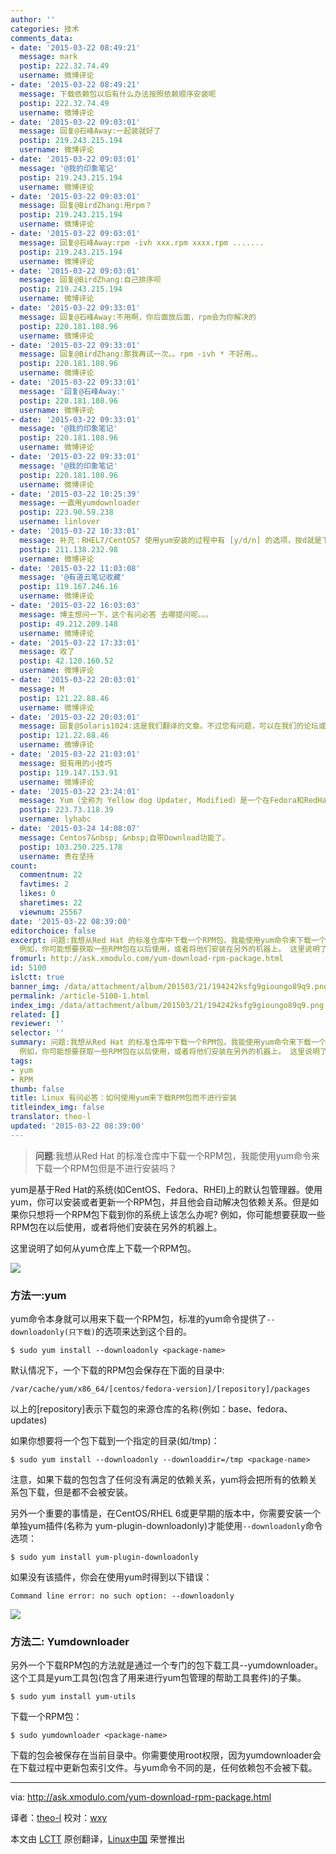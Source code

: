 ```yaml
---
author: ''
categories: 技术
comments_data:
- date: '2015-03-22 08:49:21'
  message: mark
  postip: 222.32.74.49
  username: 微博评论
- date: '2015-03-22 08:49:21'
  message: 下载依赖包以后有什么办法按照依赖顺序安装呢
  postip: 222.32.74.49
  username: 微博评论
- date: '2015-03-22 09:03:01'
  message: 回复@石峰Away:一起装就好了
  postip: 219.243.215.194
  username: 微博评论
- date: '2015-03-22 09:03:01'
  message: '@我的印象笔记'
  postip: 219.243.215.194
  username: 微博评论
- date: '2015-03-22 09:03:01'
  message: 回复@BirdZhang:用rpm？
  postip: 219.243.215.194
  username: 微博评论
- date: '2015-03-22 09:03:01'
  message: 回复@石峰Away:rpm -ivh xxx.rpm xxxx.rpm .......
  postip: 219.243.215.194
  username: 微博评论
- date: '2015-03-22 09:03:01'
  message: 回复@BirdZhang:自己排序呗
  postip: 219.243.215.194
  username: 微博评论
- date: '2015-03-22 09:33:01'
  message: 回复@石峰Away:不用啊，你后面放后面，rpm会为你解决的
  postip: 220.181.108.96
  username: 微博评论
- date: '2015-03-22 09:33:01'
  message: 回复@BirdZhang:那我再试一次。。rpm -ivh * 不好用。。
  postip: 220.181.108.96
  username: 微博评论
- date: '2015-03-22 09:33:01'
  message: '回复@石峰Away:'
  postip: 220.181.108.96
  username: 微博评论
- date: '2015-03-22 09:33:01'
  message: '@我的印象笔记'
  postip: 220.181.108.96
  username: 微博评论
- date: '2015-03-22 09:33:01'
  message: '@我的印象笔记'
  postip: 220.181.108.96
  username: 微博评论
- date: '2015-03-22 10:25:39'
  message: 一直用yumdownloader
  postip: 223.90.59.238
  username: linlover
- date: '2015-03-22 10:33:01'
  message: 补充：RHEL7/CentOS7 使用yum安装的过程中有 [y/d/n] 的选项，按d就是下载了。
  postip: 211.138.232.98
  username: 微博评论
- date: '2015-03-22 11:03:08'
  message: '@有道云笔记收藏'
  postip: 119.167.246.16
  username: 微博评论
- date: '2015-03-22 16:03:03'
  message: 博主想问一下，这个有问必答 去哪提问呢。。。
  postip: 49.212.209.148
  username: 微博评论
- date: '2015-03-22 17:33:01'
  message: 收了
  postip: 42.120.160.52
  username: 微博评论
- date: '2015-03-22 20:03:01'
  message: M
  postip: 121.22.88.46
  username: 微博评论
- date: '2015-03-22 20:03:01'
  message: 回复@Solaris1024:这是我们翻译的文章。不过您有问题，可以在我们的论坛或者微博问。
  postip: 121.22.88.46
  username: 微博评论
- date: '2015-03-22 21:03:01'
  message: 挺有用的小技巧
  postip: 119.147.153.91
  username: 微博评论
- date: '2015-03-22 23:24:01'
  message: Yum（全称为 Yellow dog Updater, Modified）是一个在Fedora和RedHat以及CentOS中的Shell前端软件包管理器。基于RPM包管理
  postip: 223.73.118.39
  username: lyhabc
- date: '2015-03-24 14:08:07'
  message: Centos7&nbsp; &nbsp;自带Download功能了。
  postip: 103.250.225.178
  username: 贵在坚持
count:
  commentnum: 22
  favtimes: 2
  likes: 0
  sharetimes: 22
  viewnum: 25567
date: '2015-03-22 08:39:00'
editorchoice: false
excerpt: 问题:我想从Red Hat 的标准仓库中下载一个RPM包，我能使用yum命令来下载一个RPM包但是不进行安装吗？  yum是基于Red Hat的系统(如CentOS、Fedora、RHEl)上的默认包管理器。使用yum，你可以安装或者更新一个RPM包，并且他会自动解决包依赖关系。但是如果你只想将一个RPM包下载到你的系统上该怎么办呢?
  例如，你可能想要获取一些RPM包在以后使用，或者将他们安装在另外的机器上。 这里说明了如何从yum仓库上下载一个RPM包。  方法一:yum yum命令本身就可以用来下载一个RPM包，标准的yum命令提供了--downloadonly(只下载)的选项来达到这个目
fromurl: http://ask.xmodulo.com/yum-download-rpm-package.html
id: 5100
islctt: true
banner_img: /data/attachment/album/201503/21/194242ksfg9gioungo89q9.png
permalink: /article-5100-1.html
index_img: /data/attachment/album/201503/21/194242ksfg9gioungo89q9.png.thumb.jpg
related: []
reviewer: ''
selector: ''
summary: 问题:我想从Red Hat 的标准仓库中下载一个RPM包，我能使用yum命令来下载一个RPM包但是不进行安装吗？  yum是基于Red Hat的系统(如CentOS、Fedora、RHEl)上的默认包管理器。使用yum，你可以安装或者更新一个RPM包，并且他会自动解决包依赖关系。但是如果你只想将一个RPM包下载到你的系统上该怎么办呢?
  例如，你可能想要获取一些RPM包在以后使用，或者将他们安装在另外的机器上。 这里说明了如何从yum仓库上下载一个RPM包。  方法一:yum yum命令本身就可以用来下载一个RPM包，标准的yum命令提供了--downloadonly(只下载)的选项来达到这个目
tags:
- yum
- RPM
thumb: false
title: Linux 有问必答：如何使用yum来下载RPM包而不进行安装
titleindex_img: false
translator: theo-l
updated: '2015-03-22 08:39:00'
---
```



> 
> **问题**:我想从Red Hat 的标准仓库中下载一个RPM包，我能使用yum命令来下载一个RPM包但是不进行安装吗？
> 
> 
> 


yum是基于Red Hat的系统(如CentOS、Fedora、RHEl)上的默认包管理器。使用yum，你可以安装或者更新一个RPM包，并且他会自动解决包依赖关系。但是如果你只想将一个RPM包下载到你的系统上该怎么办呢? 例如，你可能想要获取一些RPM包在以后使用，或者将他们安装在另外的机器上。


这里说明了如何从yum仓库上下载一个RPM包。


![](/data/attachment/album/201503/21/194242ksfg9gioungo89q9.png)


### 方法一:yum


yum命令本身就可以用来下载一个RPM包，标准的yum命令提供了`--downloadonly(只下载)`的选项来达到这个目的。



```
$ sudo yum install --downloadonly <package-name>

```

默认情况下，一个下载的RPM包会保存在下面的目录中:



```
/var/cache/yum/x86_64/[centos/fedora-version]/[repository]/packages

```

以上的[repository]表示下载包的来源仓库的名称(例如：base、fedora、updates)


如果你想要将一个包下载到一个指定的目录(如/tmp)：



```
$ sudo yum install --downloadonly --downloaddir=/tmp <package-name>

```

注意，如果下载的包包含了任何没有满足的依赖关系，yum将会把所有的依赖关系包下载，但是都不会被安装。


另外一个重要的事情是，在CentOS/RHEL 6或更早期的版本中，你需要安装一个单独yum插件(名称为 yum-plugin-downloadonly)才能使用`--downloadonly`命令选项：



```
$ sudo yum install yum-plugin-downloadonly

```

如果没有该插件，你会在使用yum时得到以下错误：



```
Command line error: no such option: --downloadonly

```

![](/data/attachment/album/201503/21/194249c7rk0qrr0kfmwxrr.jpg)


### 方法二: Yumdownloader


另外一个下载RPM包的方法就是通过一个专门的包下载工具--yumdownloader。 这个工具是yum工具包(包含了用来进行yum包管理的帮助工具套件)的子集。



```
$ sudo yum install yum-utils

```

下载一个RPM包：



```
$ sudo yumdownloader <package-name>

```

下载的包会被保存在当前目录中。你需要使用root权限，因为yumdownloader会在下载过程中更新包索引文件。与yum命令不同的是，任何依赖包不会被下载。




---


via: <http://ask.xmodulo.com/yum-download-rpm-package.html>


译者：[theo-l](https://github.com/theo-l) 校对：[wxy](https://github.com/wxy)


本文由 [LCTT](https://github.com/LCTT/TranslateProject) 原创翻译，[Linux中国](http://linux.cn/) 荣誉推出